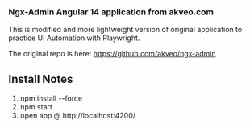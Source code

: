 ### Ngx-Admin Angular 14 application from akveo.com

This is modified and more lightweight version of original application to practice UI Automation with Playwright.

The original repo is here: https://github.com/akveo/ngx-admin



## Install Notes
1. npm install --force
2. npm start
3. open app @ http://localhost:4200/